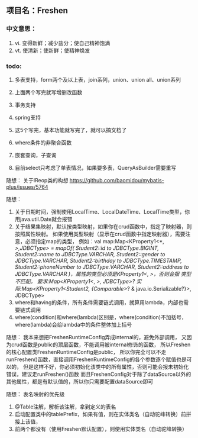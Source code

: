 ## 项目名：Freshen
### 中文意思：
1. vi. 变得新鲜；减少盐分；使自己精神饱满
2. vt. 使清新；使新鲜；使精神焕发

### todo:
1. 多表支持，form两个及以上表，join系列，union、union all、union系列
2. 上面两个写完就写增删改函数
3. 事务支持
4. spring支持
5. 这5个写完，基本功能就写完了，就可以搞文档了

6. where条件的非聚合函数
7. 嵌套查询，子查询
8. 目前select只考虑了单表情况，如果要多表，QueryAsBuilder需要重写

随想：
关于IReop类的构想
https://github.com/baomidou/mybatis-plus/issues/5764

随想：
1. 关于日期时间，强制使用LocalTime、LocalDateTime、LocalTime类型，你用java.util.Date就会报错
2. 关于结果集映射，默认按类型映射，如果你在crud函数中，指定了映射器，则按照属性映射。
   如果使用类型映射（显示在crud函数中指定映射器），需要注意，必须指定map的类型，
   例如：val map:Map<KProperty1<*, *>,JDBCType> = mapOf(
   Student2::id to JDBCType.BIGINT,
   Student2::name to JDBCType.VARCHAR,
   Student2::gender to JDBCType.VARCHAR,
   Student2::birthday to JDBCType.TIMESTAMP,
   Student2::phoneNumber to JDBCType.VARCHAR,
   Student2::address to JDBCType.VARCHAR
   )，属性的类型必须是KProperty1<*, *>，否则会报
   类型不匹配。
   要求:Map<KProperty1<*, *>, JDBCType>?
   实际:Map<KProperty1<Student2, {Comparable*>? & java.io.Serializable?}>, JDBCType>
3. where和having的条件，所有条件需要链式调用，就算用lambda，内部也需要链式调用
9. where(condition)和where(lambda)区别是，where(condition)不加括号，where(lambda)会给lambda中的条件整体加上括号

随想：
我本来想把FreshenRuntimeConfig弄成internal的，避免外部调用，
又因为crud函数是public的顶层函数，不能调用被internal修饰的函数，
所以Freshen的核心配置类FreshenRuntimeConfig是public，
所以你完全可以不走runFreshen()函数，直接调用FreshenRuntimeConfig的各个参数逐个赋值也是可以的，
但是这样不好，你必须初始化该类中的所有属性，否则可能会报未初始化错误，建议走runFreshen()函数
而且FreshenConfig对于除了dataSource以外的其他属性，都是有默认值的，所以你只需要配置dataSource即可

随想：
表名映射的优先级
1. @Table注解，解析该注解，拿到定义的表名
2. 启动配置类中的tablePrefix，如果有值，则在实体类名（自动驼峰转换）前拼接上该值，
3. 前两个都没有（使用Freshen默认配置），则使用实体类名（自动驼峰转换）